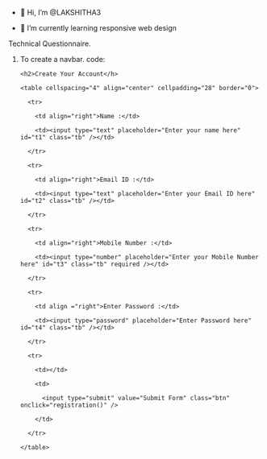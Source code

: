 - 👋 Hi, I’m @LAKSHITHA3

- 🌱 I’m currently learning responsive web design
 


<!---
LAKSHITHA3/LAKSHITHA3 is a ✨ special ✨ repository because its `README.md` (this file) appears on your GitHub profile.
You can click the Preview link to take a look at your changes.
--->
Technical Questionnaire. 
1) To create a navbar.
 code:
 
 
   <!DOCTYPE html>
             
    <html>
             
    <head>
       <style>    
         


 

     


.topnav {

             background-color: Skyblue;
  
             overflow: auto;

             display: flex;
            
             flex-direction:row;

             position: fixed;

             width: 100%;

             }

/* Style the links inside the navigation bar */

             .topnav a {

             color: black;

             text-align: center;

             padding: 18px 16px;

             text-decoration: none;

             font-size: 17px;

             display: inline block;

             }

/* Change the color of links on hover */

             .topnav a:hover {

             background-color: white;

             color: black;

             }

/* Add a color to the active/current link */

             .topnav a.active {

              background-color: Skyblue;

              color: white;

              font-size: 28px;

             }

/* makes logo to be at right and style it with desired width,height and padding*/

             .logo {

             float: left;

             width: 50px;

             height: 50px;

             padding: 10px;

            }

            .ul {

            float: right;

            text-align: right;

            }
            
            
       </style>
     
       
  </head>
       
 <body>


<div class="topnav">

 
<img class="logo" src="https://i.postimg.cc/FKgTrGCp/IMG-20210524-WA0001.jpg" alt="">

<a class="active" href="#IAR Student Council">IAR Student Council</a>

<ul>

    

<a href="#home">Home</a>

<a href="#teams">Teams</a>

<a href="#achievements">Achievements</a>

<a href="#contact us">Contact us</a>

<a href="#about us">About us</a>

</ul>

</div>
</html>
  
2)create a form 
 code:
 <html>
  <head>
   <style>
    

body {

  margin: 0px;

  background-color: #e6ffb3;

  color:#ff1ac6;

  font-family: Arial, Helvetica, sans-serif;

}

.main {

  width: 600px;

  height: auto;

  overflow: hidden;

  padding-bottom: 20px;

  margin-left: auto;

  margin-right: auto;

  border-radius: 5px;

  padding-left: 10px;

  margin-top: 100px;

  border-top: 3px double  #ff1ac6;

  border-bottom: 3px double  #ff1ac6;

  padding-top: 20px;

}

#main table {

  font-family: "Comic Sans MS", cursive;

}

/* css code for textbox */

#main .tb {

  height: 28px;

  width: 230px;

  border: 1px solid #ff1ac6;

  color:  #005ce6;

  font-weight: bold;

  border-left: 1px solid #ff1ac6;

  opacity: 0.9;

}

#main .tb:focus {

  height: 28px;

  border: 1px solid #f26724;

  outline: none;

  border-left: 1px solid ;

}

/* css code for button*/

#main .btn {

  width: 150px;

  height: 32px;

  outline: none;

  color:  #ff1ac6;

  font-weight: bold;

  border: 0px solid  #ff1ac6;

  text-shadow: 0px 0.5px 0.5px #fff;

  border-radius: 2px;

  font-weight: 600;

  color: black;

  letter-spacing: 1px;

  font-size: 14px;

  background-color:  white;

  -webkit-transition: 1s;

  -moz-transition: 1s;

  transition: 1s;

}

#main .btn:hover {

  background-color: violet;

  outline: none;

  border-radius: 2px;

  color:  white;

  border: 1px solid  #ff1ac6;

  -webkit-transition: 1s;

  -moz-transition: 1s;

  transition: 1s;

}

div.fixed {

  position: fixed;

  width:1000px;

}
    </style>
   </head>
   <body>
    <!-- Main div code -->

<div class="fixed">

<div id="main">

  <div class="h-tag">

    <h2>Create Your Account</h>

  </div>

  <!-- create account div -->

  <div class="login">

    <table cellspacing="4" align="center" cellpadding="28" border="0">

      <tr>

        <td align="right">Name :</td>

        <td><input type="text" placeholder="Enter your name here" id="t1" class="tb" /></td>

      </tr>

      <tr>

        <td align="right">Email ID :</td>

        <td><input type="text" placeholder="Enter your Email ID here" id="t2" class="tb" /></td>

      </tr>

      <tr>

        <td align="right">Mobile Number :</td>

        <td><input type="number" placeholder="Enter your Mobile Number here" id="t3" class="tb" required /></td>

      </tr>

      <tr>

        <td align ="right">Enter Password :</td>

        <td><input type="password" placeholder="Enter Password here" id="t4" class="tb" /></td>

      </tr>

      <tr>

        <td></td>

        <td>

          <input type="submit" value="Submit Form" class="btn" onclick="registration()" />

        </td>

      </tr>

    </table>

  </div>

  <!-- create account box ending here.. -->

</div>

</div>

<!-- Main div ending here... -->
 </body>
  </html>
